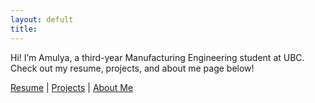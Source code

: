 ```yaml
---
layout: defult
title: 
---
```


Hi! I’m Amulya, a third-year Manufacturing Engineering student at UBC.  
Check out my resume, projects, and about me page below!

[Resume](/resume/) | [Projects](/projects/) | [About Me](/about/)

